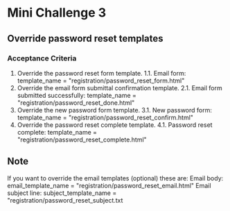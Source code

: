 # Mini Challenge 3

## Override password reset templates

### Acceptance Criteria

1. Override the password reset form template.
1.1. Email form: template_name = "registration/password_reset_form.html"
2. Override the email form submittal confirmation template.
2.1. Email form submitted successfully: template_name = "registration/password_reset_done.html"
3. Override the new password form template.
3.1. New password form: template_name = "registration/password_reset_confirm.html"
4. Override the password reset complete template.
4.1. Password reset complete: template_name = "registration/password_reset_complete.html"

## Note
If you want to override the email templates (optional) these are:
Email body: email_template_name = "registration/password_reset_email.html"
Email subject line: subject_template_name = "registration/password_reset_subject.txt